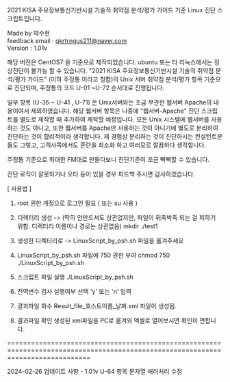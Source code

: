 2021 KISA 주요정보통신기반시설 기술적 취약점 분석/평가 가이드 기준 Linux 진단 스크립트입니다.

Made by 박수현  
feedback email : qkrtrngus211@naver.com  
Version : 1.01v  

해당 버전은 CentOS7 을 기준으로 제작되었습니다.  ubuntu 또는 타 리눅스에서는 정상진단이 불가능 할 수 있습니다.
"2021 KISA 주요정보통신기반시설 기술적 취약점 분석/평가 가이드" (이하 주정통 이라고 칭함)의 
Unix 서버 취약점 분석/평가 항목 기준으로 진단되며, 주정통의 코드 U-01 ~U-72 순서대로 진행됩니다. 

일부 항목 (U-35 ~ U-41 , U-71) 은 Unix서버와는 조금 무관한 웹서버 Apache의 내용이여서 제외하였습니다.
해당 웹서버 항목은 나중에 "웹서버-Apache" 진단 스크립트를 별도로 제작할 때 추가하여 제작할 예정입니다.
모든 Unix 시스템에 웹서버를 사용하는 것도 아니고, 또한 웹서버를  Apache만 사용하는 것이 아니기에 별도로 분리하여 
진단하는 것이 합리적이라 생각합니다. 제 경험상 분리하는 것이 진단하시는 컨설턴트분들도 그렇고, 고객사쪽에서도 
혼란을 최소화 하고 여러모로 깔끔하다 생각합니다.

주정통 기준으로 최대한 FM대로 만들다보니 진단기준이 조금 빡빡할 수 있습니다.

진단 로직이 잘못되거나 오타 등이 있을 경우 피드백 주시면 감사하겠습니다. 




    
[ 사용법 ]
1. root 권한 계정으로 로그인 필요 ( 또는 su 사용 )

2. 디렉터리 생성 -> (딱히 안만드셔도 상관없지만, 파일이 뒤죽박죽 되는 걸 피하기 위함. 디렉터리 이름이나 경로는 상관없음)
mkdir ./test1

3. 생성한 디렉터리로 -> LinuxScript_by_psh.sh 파일을 옮겨주세요

4. LinuxScript_by_psh.sh 파일에 750 권한 부여
chmod 750 ./LinuxScript_by_psh.sh

5. 스크립트 파일 실행
./LinuxScript_by_psh.sh

6. 전역변수 검사 실행여부 선택
'y' 또는 'n' 입력  

7. 결과파일 회수
Result_file_호스트이름_날짜.xml    파일이 생성됨.

8. 결과파일 확인
생성된 xml파일을 PC로 옮겨와 엑셀로 열어보시면 확인이 편합니다. 



=================================================================================================================================

2024-02-26 업데이트 사항 - 1.01v
U-64 항목 문자열 에러처리 수정

